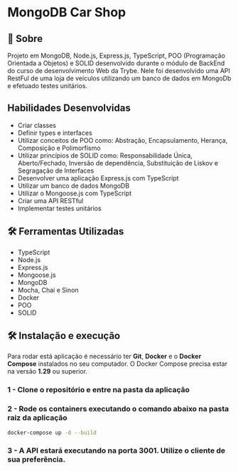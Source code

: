 # MongoDB Car Shop


## :page_with_curl: Sobre


Projeto em MongoDB, Node.js, Express.js, TypeScript, POO (Programação Orientada a Objetos) e SOLID desenvolvido durante o módulo de BackEnd do curso de desenvolvimento Web da Trybe. Nele foi desenvolvido uma API RestFul de uma loja de veículos utilizando um banco de dados em MongoDb e efetuado testes unitários.

## Habilidades Desenvolvidas

* Criar classes
* Definir types e interfaces
* Utilizar conceitos de POO como: Abstração, Encapsulamento, Herança, Composição e Polimorfismo
* Utilizar princípios de SOLID como: Responsabilidade Única, Aberto/Fechado, Inversão de dependência, Substituição de Liskov e Segragação de Interfaces
* Desenvolver uma aplicação Express.js com TypeScript
* Utilizar um banco de dados MongoDB
* Utilizar o Mongoose.js com TypeScript
* Criar uma API RESTful
* Implementar testes unitários

## :hammer_and_wrench: Ferramentas Utilizadas

* TypeScript
* Node.js
* Express.js
* Mongoose.js
* MongoDB
* Mocha, Chai e Sinon
* Docker
* POO
* SOLID

## :hammer_and_wrench: Instalação e execução

Para rodar está aplicação é necessário ter **Git**, **Docker** e o **Docker Compose** instalados no seu computador. O Docker Compose precisa estar na versão **1.29** ou superior.

### 1 - Clone o repositório e entre na pasta da aplicação

### 2 - Rode os containers executando o comando abaixo na pasta raiz da aplicação
```sh
docker-compose up -d --build
```
### 3 - A API estará executando na porta 3001. Utilize o cliente de sua preferência.
